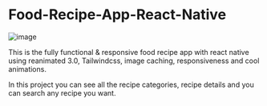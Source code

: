 # Food-Recipe-App-React-Native



![image](https://github.com/khushipatel04/Food-Recipe-App-React-Native-main/assets/98440458/07c2fbe3-24cc-4c40-9731-223f3edbd5fd)


This is the fully functional & responsive food recipe app with  react native using reanimated 3.0, Tailwindcss, image caching, responsiveness and cool animations.

In this project you can see all the recipe categories, recipe details and you can search any recipe you want. 
 
  
